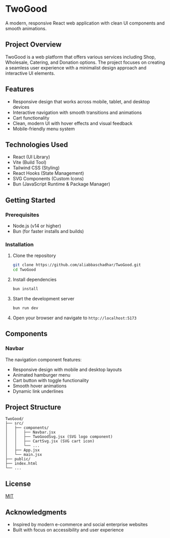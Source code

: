 # TwoGood

A modern, responsive React web application with clean UI components and smooth animations.

## Project Overview

TwoGood is a web platform that offers various services including Shop, Wholesale, Catering, and Donation options. The project focuses on creating a seamless user experience with a minimalist design approach and interactive UI elements.

## Features

- Responsive design that works across mobile, tablet, and desktop devices
- Interactive navigation with smooth transitions and animations
- Cart functionality
- Clean, modern UI with hover effects and visual feedback
- Mobile-friendly menu system

## Technologies Used

- React (UI Library)
- Vite (Build Tool)
- Tailwind CSS (Styling)
- React Hooks (State Management)
- SVG Components (Custom Icons)
- Bun (JavaScript Runtime & Package Manager)

## Getting Started

### Prerequisites

- Node.js (v14 or higher)
- Bun (for faster installs and builds)

### Installation

1. Clone the repository

   ```bash
   git clone https://github.com/aliabbaschadhar/TwoGood.git
   cd TwoGood
   ```

2. Install dependencies

   ```bash
   bun install
   ```

3. Start the development server

   ```bash
   bun run dev
   ```

4. Open your browser and navigate to `http://localhost:5173`

## Components

### Navbar

The navigation component features:

- Responsive design with mobile and desktop layouts
- Animated hamburger menu
- Cart button with toggle functionality
- Smooth hover animations
- Dynamic link underlines

## Project Structure

```
TwoGood/
├── src/
│   ├── components/
│   │   ├── Navbar.jsx
│   │   ├── TwoGoodSvg.jsx (SVG logo component)
│   │   ├── CartSvg.jsx (SVG cart icon)
│   │   └── ...
│   ├── App.jsx
│   └── main.jsx
├── public/
├── index.html
└── ...
```

## License

[MIT](LICENSE)

## Acknowledgments

- Inspired by modern e-commerce and social enterprise websites
- Built with focus on accessibility and user experience
